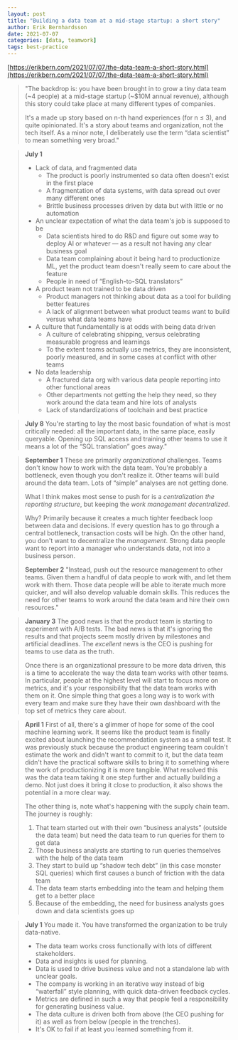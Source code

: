 ```yaml
---
layout: post
title: "Building a data team at a mid-stage startup: a short story"
author: Erik Bernhardsson
date: 2021-07-07
categories: [data, teamwork]
tags: best-practice
---
```

[https://erikbern.com/2021/07/07/the-data-team-a-short-story.html](https://erikbern.com/2021/07/07/the-data-team-a-short-story.html)

> "The backdrop is: you have been brought in to grow a tiny data team (~4 people) at a mid-stage startup (~$10M annual revenue), although this story could take place at many different types of companies.
>
> It's a made up story based on n-th hand experiences (for n ≤ 3), and quite opinionated. It's a story about teams and organization, not the tech itself. As a minor note, I deliberately use the term “data scientist” to mean something very broad."

> **July 1**
> - Lack of data, and fragmented data
>   - The product is poorly instrumented so data often doesn't exist in the first place
>   - A fragmentation of data systems, with data spread out over many different ones
>   - Brittle business processes driven by data but with little or no automation
> - An unclear expectation of what the data team's job is supposed to be
>   - Data scientists hired to do R&D and figure out some way to deploy AI or whatever — as a result not having any clear business goal
>   - Data team complaining about it being hard to productionize ML, yet the product team doesn't really seem to care about the feature
>   - People in need of “English-to-SQL translators”
> - A product team not trained to be data driven
>   - Product managers not thinking about data as a tool for building better features
>   - A lack of alignment between what product teams want to build versus what data teams have
> - A culture that fundamentally is at odds with being data driven
>   - A culture of celebrating shipping, versus celebrating measurable progress and learnings
>   - To the extent teams actually use metrics, they are inconsistent, poorly measured, and in some cases at conflict with other teams
> - No data leadership
>   - A fractured data org with various data people reporting into other functional areas
>   - Other departments not getting the help they need, so they work around the data team and hire lots of analysts
>   - Lack of standardizations of toolchain and best practice

> **July 8**
> You're starting to lay the most basic foundation of what is most critically needed: all the important data, in the same place, easily queryable. Opening up SQL access and training other teams to use it means a lot of the “SQL translation” goes away."

> **September 1**
> These are primarily *organizational* challenges. Teams don't know how to work with the data team. You're probably a bottleneck, even though you don't realize it. Other teams will build around the data team. Lots of “simple” analyses are not getting done.
>
> What I think makes most sense to push for is a *centralization the reporting structure*, but keeping the *work management decentralized*.
>
> Why? Primarily because it creates a much tighter feedback loop between data and decisions. If every question has to go through a central bottleneck, transaction costs will be high. On the other hand, you don't want to decentralize the *management*. Strong data people want to report into a manager who understands data, not into a business person.
>
> **September 2**
> "Instead, push out the resource management to other teams. Given them a handful of data people to work with, and let them work with them. Those data people will be able to iterate much more quicker, and will also develop valuable domain skills. This reduces the need for other teams to work around the data team and hire their own resources."

> **January 3**
> The good news is that the product team is starting to experiment with A/B tests. The bad news is that it's ignoring the results and that projects seem mostly driven by milestones and artificial deadlines. The *excellent* news is the CEO is pushing for teams to use data as the truth.
>
> Once there is an organizational pressure to be more data driven, this is a time to accelerate the way the data team works with other teams. In particular, people at the highest level will start to focus more on metrics, and it's your responsibility that the data team works with them on it. One simple thing that goes a long way is to work with every team and make sure they have their own dashboard with the top set of metrics they care about.

> **April 1**
> First of all, there's a glimmer of hope for some of the cool machine learning work. It seems like the product team is finally excited about launching the recommendation system as a small test. It was previously stuck because the product engineering team couldn't estimate the work and didn't want to commit to it, but the data team didn't have the practical software skills to bring it to something where the work of productionizing it is more tangible.
> What resolved this was the data team taking it one step further and actually building a demo. Not just does it bring it close to production, it also shows the potential in a more clear way.
>
> The other thing is, note what's happening with the supply chain team. The journey is roughly:
>
> 1. That team started out with their own “business analysts” (outside the data team) but need the data team to run queries for them to get data
> 2. Those business analysts are starting to run queries themselves with the help of the data team
> 3. They start to build up “shadow tech debt” (in this case monster SQL queries) which first causes a bunch of friction with the data team
> 4. The data team starts embedding into the team and helping them get to a better place
> 5. Because of the embedding, the need for business analysts goes down and data scientists goes up

> **July 1**
> You made it. You have transformed the organization to be truly data-native. 
> - The data team works cross functionally with lots of different stakeholders. 
> - Data and insights is used for planning. 
> - Data is used to drive business value and not a standalone lab with unclear goals. 
> - The company is working in an iterative way instead of big “waterfall” style planning, with quick data-driven feedback cycles. 
> - Metrics are defined in such a way that people feel a responsibility for generating business value. 
> - The data culture is driven both from above (the CEO pushing for it) as well as from below (people in the trenches). 
> - It's OK to fail if at least you learned something from it.

